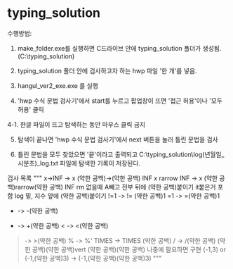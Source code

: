 # typing_solution

수행방법:
1. make_folder.exe를 실행하면 C드라이브 안에 typing_solution 폴더가 생성됨.(C:\typing_solution)

2. typing_solution 폴더 안에 검사하고자 하는 hwp 파일 '한 개'를 넣음.

3. hangul_ver2_exe.exe 를 실행

4. 'hwp 수식 문법 검사기'에서 start를 누르고 팝업창이 뜨면 '접근 허용'이나 '모두 허용' 클릭

4-1. 한글 파일이 뜨고 탐색하는 동안 마우스 클릭 금지

5. 탐색이 끝나면 'hwp 수식 문법 검사기'에서 next 버튼을 눌러 틀린 문법을 검사

6. 틀린 문법을 모두 찾았으면 '끝'이라고 출력되고 C:\typing_solution\log\(년월일_시분초)_log.txt 파일에 탐색한 기록이 저장된다.

검사 목록
"""
x->INF -> x (약한 공백)->(약한 공백) INF
x rarrow INF -> x (약한 공백)rarrow(약한 공백) INF
rm 없을때 A빼고 전부 뒤에 (약한 공백)붙이기 it붙은거 포함
log 밑, 지수 앞에 (약한 공백)붙이기
!=1 -> != (약한 공백)1
=1 -> =(약한 공백)1
- -> -(약한 공백)
+ -> +(약한 공백)
< -> <(약한 공백)
> -> >(약한 공백)
% -> %'
TIMES -> TIMES (약한 공백)
/ -> /(약한 공백)
(약한 공백)(약한 공백)vert (약한 공백)(약한 공백) 나중에 팔요하면 구현
(-1,3) or (-1,(약한 공백)3) -> (-1,(약한 공백)(약한 공백)3)
"""
